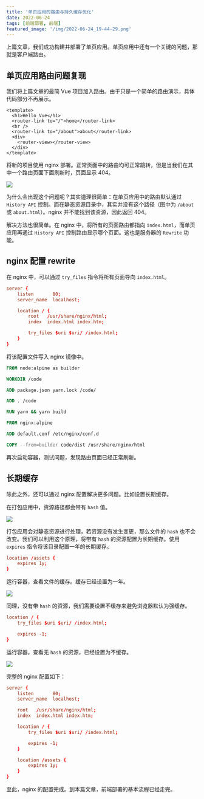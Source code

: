 ```yaml
---
title: '单页应用的路由与持久缓存优化'
date: 2022-06-24
tags: [前端部署, 前端]
featured_image: '/img/2022-06-24_19-44-29.png'
---
```


上篇文章，我们成功构建并部署了单页应用。单页应用中还有一个关键的问题，那就是客户端路由。

## 单页应用路由问题复现

我们将上篇文章的最简 Vue 项目加入路由。由于只是一个简单的路由演示，具体代码部分不再展示。

```vue
<template>
  <h1>Hello Vue</h1>
  <router-link to="/">home</router-link>
  <br />
  <router-link to="/about">about</router-link>
  <div>
    <router-view></router-view>
  </div>
</template>
```

将新的项目使用 nginx 部署。正常页面中的路由均可正常跳转，但是当我们在其中一个路由页面下面刷新时，页面显示 404。

![](/img/2022-06-24_19-44-29.png)

为什么会出现这个问题呢？其实道理很简单：在单页应用中的路由默认通过 `History API` 控制。而在静态资源目录中，其实并没有这个路径（图中为 `/about` 或 `about.html`）。nginx 并不能找到该资源，因此返回 404。

解决方法也很简单。在 nginx 中，将所有的页面路由都指向 `index.html`，而单页应用再通过 `History API` 控制路由显示哪个页面。这也是服务器的 `Rewrite` 功能。

## nginx 配置 rewrite

在 nginx 中，可以通过 `try_files` 指令将所有页面导向 `index.html`。

```default.conf
server {
    listen       80;
    server_name  localhost;

    location / {
        root   /usr/share/nginx/html;
        index  index.html index.htm;

        try_files $uri $uri/ /index.html;
    }
}
```

将该配置文件写入 nginx 镜像中。

```dockerfile
FROM node:alpine as builder

WORKDIR /code

ADD package.json yarn.lock /code/

ADD . /code

RUN yarn && yarn build

FROM nginx:alpine

ADD default.conf /etc/nginx/conf.d

COPY --from=builder code/dist /usr/share/nginx/html
```

再次启动容器，测试问题，发现路由页面已经正常刷新。

## 长期缓存

除此之外，还可以通过 nginx 配置解决更多问题。比如设置长期缓存。

在打包应用中，资源路径都会带有 `hash` 值。

![](/img/2022-06-24_20-19-54.png)

打包应用会对静态资源进行处理，若资源没有发生变更，那么文件的 `hash` 也不会改变。我们可以利用这个原理，将带有 `hash` 的资源配置为长期缓存。使用 `expires` 指令将该目录配置一年的长期缓存。

```conf
location /assets {
    expires 1y;
}
```

运行容器，查看文件的缓存。缓存已经设置为一年。

![](/img/2022-06-24_20-43-17.png)

同理，没有带 `hash` 的资源，我们需要设置不缓存来避免浏览器默认为强缓存。

```conf
location / {
    try_files $uri $uri/ /index.html;

    expires -1;
}
```

运行容器，查看无 `hash` 的资源，已经设置为不缓存。

![](/img/2022-06-24_20-47-14.png)

完整的 nginx 配置如下：

```conf
server {
    listen       80;
    server_name  localhost;

    root   /usr/share/nginx/html;
    index  index.html index.htm;

    location / {
        try_files $uri $uri/ /index.html;

        expires -1;
    }

    location /assets {
        expires 1y;
    }
}
```

至此，nginx 的配置完成。到本篇文章，前端部署的基本流程已经走完。
